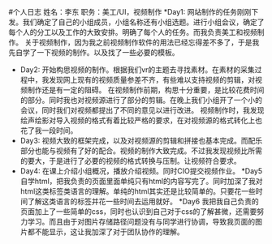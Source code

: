 ﻿#个人日志
姓名：李东                   职务：美工/UI，视频制作
*Day1: 
网站制作的任务刚刚下发。我们确定了自己的小组成员，小组名称还有小组选题。进行小组会议，确定了每个人的分工以及工作的大致安排。明确了每个人的任务。而我负责美工和视频制作。
关于视频制作，因为我之前视频制作软件的用法已经忘得差不多了，于是我先自学了一下视频的制作。以及找了一些必要的模板。
 * Day2: 
 开始构思视频的制作。根据我们vr的主题去寻找素材。在素材的采集过程中，我发现网上现有的视频质量参差不齐，有些难以支持视频的剪辑，对视频制作还是有一定的阻碍。
在视频制作前期，构思十分重要，是比较花费时间的部分。同时我也对视频源进行了部分的剪辑。在晚上我们小组开了一个小的会议，同时我们对视频都提出了不同的意见以进行改进。
视频制作时，我发现绘声绘影对导入视频的格式有着比较严格的要求，在对视频源的格式转化上也花了我一段时间。
* Day3: 
视频大致的框架完成，以及对视频源的剪辑和拼接也基本完成。而配乐部分也能与视频有了好的配合。视频的制作大致完成。不过我发现视频比所需的要大，于是进行了必要的视频的格式转换与压制。让视频符合要求。
* Day4:
在课上介绍小组概况，播放介绍视频。同时CIO提交视频作业。
*Day5
自学html，把我负责的页面里面单纯只有html的内容写完了。同时加深了我对html这类标签类语言的理解。单纯的html其实还是比较简单的。只要花一些时间了解这类语言的标签并花一些时间去运用就好。
*Day6 
我把我自己负责的页面加上了一些简单的css，同时也认识到自己对于css的了解甚微，还需要努力学习。而且由于对图片存储路径问题没有与同学进行协调，导致我页面的图片都不能显示，这让我加深了对于团队协作的理解。
